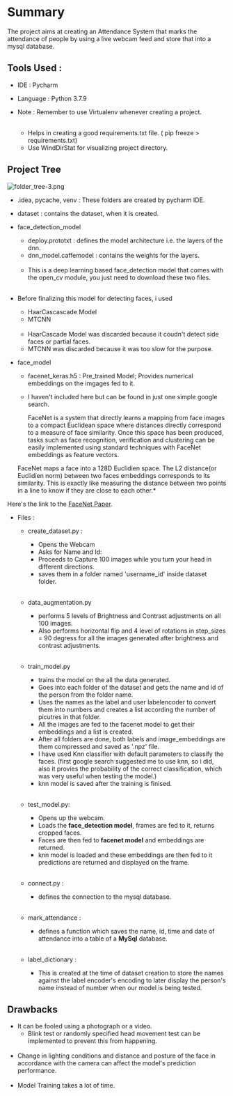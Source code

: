 
# Summary


The project aims at creating an Attendance System that marks the attendance of people by using a live webcam feed and store that into a mysql database.


## Tools Used :

* IDE :  Pycharm
* Language : Python 3.7.9



* Note : Remember to use Virtualenv whenever creating a project.<br><br>
    * Helps in creating a good requirements.txt file. ( pip freeze > requirements.txt)
    * Use WindDirStat for visualizing project directory.


## Project Tree



![folder_tree-3.png](https://github.com/Pragyanand/Facial-Recognition-Attendance-System/blob/main/folder_tree.png)



*  .idea, pycache, venv : These folders are created by pycharm IDE.
* dataset : contains the dataset, when it is created.





* face_detection_model
    * deploy.prototxt : defines the model architecture i.e. the layers of the dnn.
    * dnn_model.caffemodel : contains the weights for the layers. <br><br>
    * This is a deep learning based face_detection model that comes with the open_cv module, you just need to download these two files.
<br><br>

- Before finalizing this model for detecting faces, i used
    - HaarCascascade Model
    - MTCNN <br><br>
    
    * HaarCascade Model was discarded because it coudn't detect side faces or partial faces.
    * MTCNN was discarded because it was too slow for the purpose.


* face_model
    * facenet_keras.h5 : Pre_trained Model; Provides numerical embeddings on the imgages fed to it.
    * I haven't included here but can be found in just one simple google search.
    
        FaceNet is a system that directly learns a mapping from face images to a compact Euclidean space where distances directly correspond to a measure of face similarity. Once this space has been produced, tasks such as face recognition, verification and clustering can be easily implemented using standard techniques with FaceNet embeddings as feature vectors.
    
    FaceNet maps a face into a 128D Euclidien space. The L2 distance(or Euclidien norm) between two faces embeddings corresponds to its similarity. This is exactly like measuring the distance between two points in a line to know if they are close to each other.*
    
Here's the link to the [FaceNet Paper](https://arxiv.org/abs/1503.03832).



* Files :
    * create_dataset.py :
        - Opens the Webcam
        - Asks for Name and Id:
        - Proceeds to Capture 100 images while you turn your head in different directions.
        - saves them in a folder named 'username_id' inside dataset folder. <br><br>
        
    * data_augmentation.py
        - performs 5 levels of Brightness and Contrast adjustments on all 100 images.
        - Also performs horizontal flip and 4 level of rotations in step_sizes = 90 degress for all the images         generated after brightness and contrast adjustments. <br><br>
        
    * train_model.py
        - trains the model on the all the data generated.
        - Goes into each folder of the dataset and gets the name and id of the person from the folder name.
        - Uses the names as the label and user labelencoder to convert them into numbers and creates a list according the number of picutres in that folder.
        - All the images are fed to the facenet model to get their embeddings and a list is created.
        - After all folders are done, both labels and image_embeddings are them compressed and saved as '.npz' file.
        - I have used Knn classifier with default parameters to classify the faces. (first google search suggested me to use knn, so i did, also it provies the probability of the correct classification, which was very useful when testing the model.)
        - knn model is saved after the training is finised.
        <br><br>
        
    * test_model.py:
        - Opens up the webcam.
        - Loads the **face_detection model**, frames are fed to it, returns cropped faces.
        - Faces are then fed to **facenet model** and embeddings are returned.
        - knn model is loaded and these embeddings are then fed to it predictions are returned and displayed on the frame.<br><br>
    * connect.py : 
        - defines the connection to the mysql database. <br><br>

    * mark_attendance : 
        - defines a function which saves the name, id, time and date of attendance into a table of a **MySql** database.<br><br>
        
    * label_dictionary :
        - This is created at the time of dataset creation to store the names against the label encoder's encoding to later display the person's name instead of number when our model is being tested. 


## Drawbacks


* It can be fooled using a photograph or a video.
    - Blink test or randomly specified head movement test can be implemented to prevent this from happening. <br><br>
* Change in lighting conditions and distance and posture of the face in accordance with the camera can affect the model's prediction performance. <br><br>
* Model Training takes a lot of time.<br><br>



